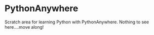 # PythonAnywhere
Scratch area for learning Python with PythonAnywhere.   Nothing to see here....move along!
